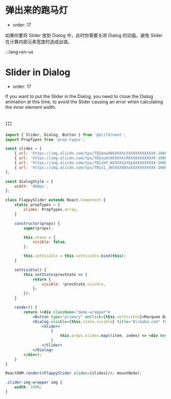 # 弹出来的跑马灯

- order: 17

如果你要将 Slider 放到 Dialog 中，此时你需要关闭 Dialog 的动画，避免 Slider 在计算内部元素宽度时造成出错。

:::lang=en-us
# Slider in Dialog

- order: 17

If you want to put the Slider in the Dialog, you need to close the Dialog animation at this time, to avoid the Slider causing an error when calculating the inner element width.

:::
---

````jsx
import { Slider, Dialog, Button } from '@alifd/next';
import PropTypes from 'prop-types';

const slides = [
    { url: 'https://img.alicdn.com/tps/TB1bewbNVXXXXc5XXXXXXXXXXXX-1000-300.png', text: 'Tape Player Skin Design Competition' },
    { url: 'https://img.alicdn.com/tps/TB1xuUcNVXXXXcRXXXXXXXXXXXX-1000-300.jpg', text: 'Mobile Phone Taobao Skin Call' },
    { url: 'https://img.alicdn.com/tps/TB1ikP.NVXXXXaYXpXXXXXXXXXX-1000-300.jpg', text: 'Design Enabling Public Welfare' },
    { url: 'https://img.alicdn.com/tps/TB1s1_JNVXXXXbhaXXXXXXXXXXX-1000-300.jpg', text: 'Amoy Doll Design Competition' },
];

const dialogStyle = {
    width: '800px',
};

class FlappySlider extends React.Component {
    static propTypes = {
        slides: PropTypes.array,
    }

    constructor(props) {
        super(props);

        this.state = {
            visible: false,
        };

        this.setVisible = this.setVisible.bind(this);
    }

    setVisible() {
        this.setState(prevState => {
            return {
                visible: !prevState.visible,
            };
        });
    }

    render() {
        return (<div className="demo-wrapper">
            <Button type="primary" onClick={this.setVisible}>Marquee Banner</Button>
            <Dialog visible={this.state.visible} title="Alibaba.com" footer={false} style={dialogStyle} animation={false} onClose={this.setVisible}>
                <Slider>
                    {
                        this.props.slides.map((item, index) => <div key={index} className="slider-img-wrapper"><img key={index} src={item.url} alt={item.text} /></div>)
                    }
                </Slider>
            </Dialog>
        </div>);
    }
}

ReactDOM.render(<FlappySlider slides={slides}/>, mountNode);
````

````css
.slider-img-wrapper img {
    width: 100%;
}
````
